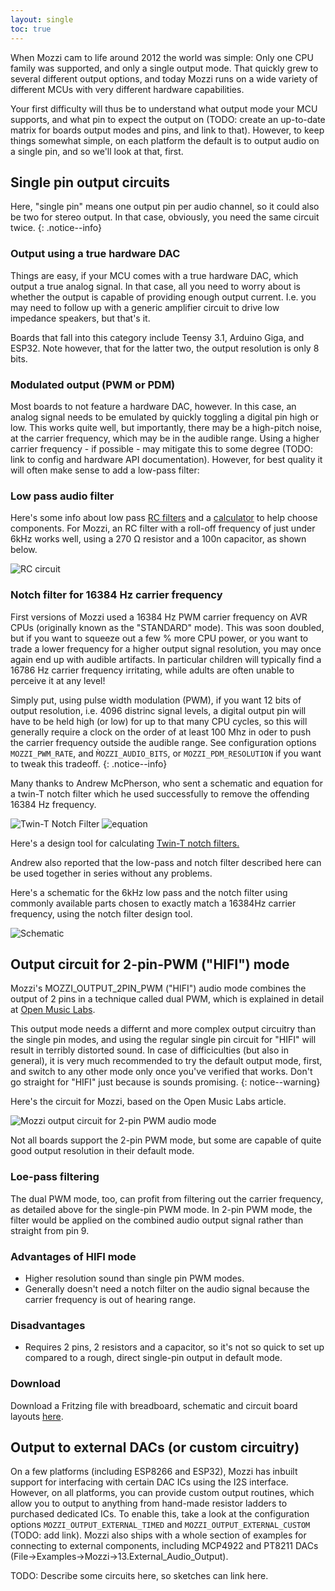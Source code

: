 ```yaml
---
layout: single
toc: true
---
```


When Mozzi cam to life around 2012 the world was simple: Only one CPU family was supported, and only a single output mode. That quickly grew to several different output options,
and today Mozzi runs on a wide variety of different MCUs with very different hardware capabilities.  

Your first difficulty will thus be to understand what output mode your MCU supports, and what pin to expect the output on (TODO: create an up-to-date matrix for boards output modes and pins, and link to that).
However, to keep things somewhat simple, on each platform the default is to output audio on a single pin, and so we'll look at that, first.

## Single pin output circuits

Here, "single pin" means one output pin per audio channel, so it could also be two for stereo output. In that case, obviously, you need the same circuit twice.
{: .notice--info}

### Output using a true hardware DAC

Things are easy, if your MCU comes with a true hardware DAC, which output a true analog signal. In that case, all you need to worry about is whether the output is capable
of providing enough output current. I.e. you may need to follow up with a generic amplifier circuit to drive low impedance speakers, but that's it.

Boards that fall into this category include Teensy 3.1, Arduino Giga, and ESP32. Note however, that for the latter two, the output resolution is only 8 bits.

### Modulated output (PWM or PDM)

Most boards to not feature a hardware DAC, however. In this case, an analog signal needs to be emulated by quickly toggling a digital pin high or low. This works quite well,
but importantly, there may be a high-pitch noise, at the carrier frequency, which may be in the audible range. Using a higher carrier frequency - if possible - may mitigate
this to some degree (TODO: link to config and hardware API documentation). However, for best quality it will often make sense to add a low-pass filter:

### Low pass audio filter
Here's some info about low pass [RC filters](https://electronics.stackexchange.com/questions/34843/how-determine-the-rc-time-constant-in-pwm-digital-to-analog-low-pass-filter) and a [calculator](https://sim.okawa-denshi.jp/en/PWMtool.php) to help choose components.
For Mozzi, an RC filter with a roll-off frequency of just under 6kHz works well, using a 270 Ω resistor and a 100n capacitor, as shown below.

![RC circuit](https://farm9.staticflickr.com/8317/7934584004_096300ef0d.jpg)

### Notch filter for 16384 Hz carrier frequency

First versions of Mozzi used a 16384 Hz PWM carrier frequency on AVR CPUs (originally known as the "STANDARD" mode). This was soon doubled,
but if you want to squeeze out a few % more CPU power, or you want to trade a lower frequency for a higher output signal resolution, you may
once again end up with audible artifacts. In particular children will typically find a 16786 Hz carrier frequency irritating, while adults
are often unable to perceive it at any level!

Simply put, using pulse width modulation (PWM), if you want 12 bits of output resolution, i.e. 4096 distrinc signal levels, a digital output
pin will have to be held high (or low) for up to that many CPU cycles, so this will generally require a clock on the order of at least 100 Mhz
in oder to push the carrier frequency outside the audible range. See configuration options `MOZZI_PWM_RATE`, and `M̀OZZI_AUDIO_BITS`,
or `MOZZI_PDM_RESOLUTION` if you want to tweak this tradeoff.
{: .notice--info}

Many thanks to Andrew McPherson, who sent a schematic and equation for a twin-T notch filter which he used successfully to remove the offending 16384 Hz frequency.

![Twin-T Notch Filter](https://farm9.staticflickr.com/8470/8124196839_6f3e506525.jpg)
![equation](https://farm9.staticflickr.com/8472/8124196815_6c02f4fb86.jpg)

Here's a design tool for calculating [Twin-T notch filters.](https://sim.okawa-denshi.jp/en/TwinTCRtool.php)

Andrew also reported that the low-pass and notch filter described here can be used together in series without any problems.

Here's a schematic for the 6kHz low pass and the notch filter using commonly available parts chosen to exactly match a 16384Hz carrier frequency, using the notch filter design tool.

![Schematic](https://farm9.staticflickr.com/8209/8210496070_4a1b21f8c1_c.jpg)


## Output circuit for 2-pin-PWM ("HIFI") mode

Mozzi's MOZZI_OUTPUT_2PIN_PWM ("HIFI") audio mode combines the output of 2 pins in a technique called dual PWM, which is explained in detail at [Open Music Labs](https://www.openmusiclabs.com/learning/digital/pwm-dac/dual-pwm-circuits/).

This output mode needs a differnt and more complex output circuitry than the single pin modes, and using the regular single pin circuit for "HIFI" will result in
terribly distorted sound. In case of difficiculties (but also in general), it is very much recommended to try the default output mode, first, and switch to any
other mode only once you've verified that works. Don't go straight for "HIFI" just because is sounds promising.
{: notice--warning}

Here's the circuit for Mozzi, based on the Open Music Labs article.

![Mozzi output circuit for 2-pin PWM audio mode](https://farm8.staticflickr.com/7458/10657009473_26c1f478de.jpg)

Not all boards support the 2-pin PWM mode, but some are capable of quite good output resolution in their default mode.

### Loe-pass filtering
The dual PWM mode, too, can profit from filtering out the carrier frequency, as detailed above for the single-pin PWM mode. In 2-pin PWM mode, the filter
would be applied on the combined audio output signal rather than straight from pin 9.

### Advantages of HIFI mode
- Higher resolution sound than single pin PWM modes.  
- Generally doesn't need a notch filter on the audio signal because the carrier frequency is out of hearing range.

### Disadvantages
- Requires 2 pins, 2 resistors and a capacitor, so it's not so quick to set up compared to a rough, direct single-pin output in default mode.

### Download
Download a Fritzing file with breadboard, schematic and circuit board layouts [here](https://docs.google.com/file/d/0B_eOzePFYDZaSEo4bVJ6NlJnSXM/edit?usp=sharing).


## Output to external DACs (or custom circuitry)

On a few platforms (including ESP8266 and ESP32), Mozzi has inbuilt support for interfacing with certain DAC ICs using the I2S interface. However,
on all platforms, you can provide custom output routines, which allow you to output to anything from hand-made resistor ladders to purchased dedicated ICs. To enable this,
take a look at the configuration options `MOZZI_OUTPUT_EXTERNAL_TIMED` and `MOZZI_OUTPUT_EXTERNAL_CUSTOM` (TODO: add link). Mozzi also ships with a whole section
of examples for connecting to external components, including MCP4922 and PT8211 DACs (File->Examples->Mozzi->13.External_Audio_Output).

TODO: Describe some circuits here, so sketches can link here.
